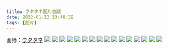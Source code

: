 ```yaml
---
title: ウタタネ图片收藏
date: 2022-01-13 23:48:39
tags: [图片]
---
```

画师：[ウタタネ](https://www.pixiv.net/users/12713181)
![](https://i.shisho.top/img-original/img/2022/01/02/06/54/02/95231660_p0.jpg)
![](https://i.shisho.top/img-original/img/2021/11/27/10/56/01/94400460_p0.jpg)
![](https://i.shisho.top/img-original/img/2021/10/30/08/57/05/93772223_p0.jpg)
![](https://i.shisho.top/img-original/img/2021/09/13/08/21/52/92714719_p0.jpg )
![](https://i.shisho.top/img-original/img/2021/07/06/18/49/04/91055672_p0.jpg)
![](https://i.shisho.top/img-original/img/2021/05/29/09/33/55/90165542_p0.jpg)
![](https://i.shisho.top/img-original/img/2021/01/21/00/41/20/87189474_p0.jpg)
![](https://i.shisho.top/img-original/img/2021/01/11/21/48/16/86988521_p0.jpg)
![](https://i.shisho.top/img-original/img/2020/11/28/12/53/48/85953869_p0.jpg)
![](https://i.shisho.top/img-original/img/2020/11/01/11/02/40/85382936_p0.jpg)
![](https://i.shisho.top/img-original/img/2020/09/07/11/23/41/84214125_p0.jpg)
![](https://i.shisho.top/img-original/img/2020/05/30/19/54/14/81966784_p0.jpg)
![](https://i.shisho.top/img-original/img/2020/03/09/03/09/12/79994053_p0.jpg)
![](https://i.shisho.top/img-original/img/2020/02/16/15/02/18/79531555_p0.jpg)
![](https://i.shisho.top/img-original/img/2019/07/13/06/08/19/75691829_p0.jpg)
![](https://i.shisho.top/img-original/img/2019/05/18/17/26/16/74784059_p0.jpg)
